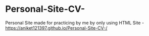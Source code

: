 # Personal-Site-CV-
Personal Site made for practicing by me by only using HTML
Site -  https://aniket121397.github.io/Personal-Site-CV-/
